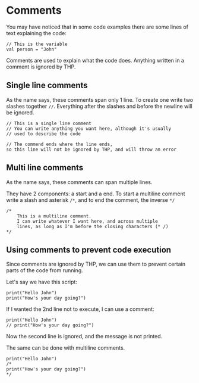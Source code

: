 # Comments

You may have noticed that in some code examples there are some
lines of text explaining the code:

```thp
// This is the variable
val person = "John"
```

Comments are used to explain what the code does. Anything written
in a comment is ignored by THP.

## Single line comments

As the name says, these comments span only 1 line. To create one write
two slashes together `//`. Everything after the slashes and before
the newline will be ignored.

```thp
// This is a single line comment
// You can write anything you want here, although it's usually
// used to describe the code

// The commend ends where the line ends,
so this line will not be ignored by THP, and will throw an error
```



## Multi line comments

As the name says, these comments can span multiple lines.

They have 2 components: a start and a end. To start a multiline comment
write a slash and asterisk `/*`, and to end the comment, the inverse `*/`

```thp
/*
    This is a multiline comment.
    I can write whatever I want here, and across multiple
    lines, as long as I'm before the closing characters (* /)
*/
```


## Using comments to prevent code execution

Since comments are ignored by THP, we can use them to prevent certain
parts of the code from running.

Let's say we have this script:

```thp
print("Hello John")
print("How's your day going?")
```

If I wanted the 2nd line not to execute, I can use a comment:

```thp
print("Hello John")
// print("How's your day going?")
```

Now the second line is ignored, and the message is not printed.

The same can be done with multiline comments.


```thp
print("Hello John")
/*
print("How's your day going?")
*/
```





